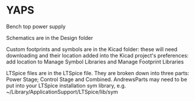 # YAPS
Bench top power supply

Schematics are in the Design folder

Custom footprints and symbols are in the Kicad folder: these will need downloading and their location added into the Kicad project's preferences: add location to Manage Symbol Libraries and Manage Footprint Libraries

LTSpice files are in the LTSpice file.  They are broken down into three parts: Power Stage; Control Stage and Combined.  AndrewsParts may need to be put into your LTSpice installation sym library, e.g. ~/Library/ApplicationSupport/LTSpice/lib/sym

